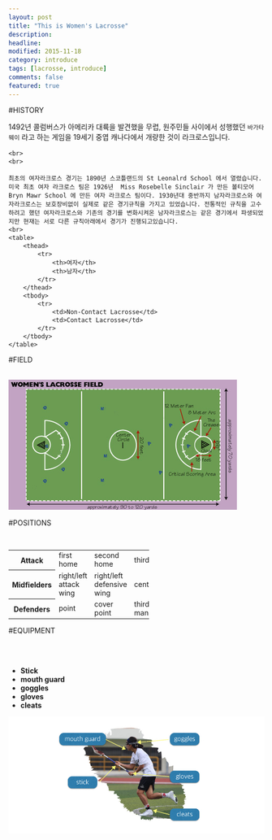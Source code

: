 ```yaml
---
layout: post
title: "This is Women's Lacrosse"
description: 
headline: 
modified: 2015-11-18
category: introduce
tags: [lacrosse, introduce]
comments: false
featured: true
---
```


#HISTORY

<p>
	1492년 콜럼버스가 아메리카 대륙을 발견했을 무렵, 원주민들 사이에서 성행했던 <code>바가타웨이</code> 라고 하는 게임을 19세기 중엽 캐나다에서 개량한 것이 라크로스입니다.

	<br>	
	<br>	

	최초의 여자라크로스 경기는 1890년 스코틀랜드의 St Leonalrd School 에서 열렸습니다.
	미국 최초 여자 라크로스 팀은 1926년  Miss Rosebelle Sinclair 가 만든 볼티모어 Bryn Mawr School 에 만든 여자 라크로스 팀이다. 1930년대 중반까지 남자라크로스와 여자라크로스는 보호장비없이 실제로 같은 경기규칙을 가지고 있었습니다. 전통적인 규칙을 고수하려고 했던 여자라크로스와 기존의 경기를 변화시켜온 남자라크로스는 같은 경기에서 파생되었지만 현재는 서로 다른 규칙아래에서 경기가 진행되고있습니다. 
	<br>
	<table>
		<thead>
			<tr>
				<th>여자</th>
				<th>남자</th>
			</tr>
		</thead>
		<tbody>
			<tr>
				<td>Non-Contact Lacrosse</td>
				<td>Contact Lacrosse</td>
			</tr>			
		</tbody>
	</table>

</p>

#FIELD

<br>
<img src="/images/lacrosse-field.jpg" alt="field" class="img_70"> 



#POSITIONS

<br>

<table style="width: 55%;">
	<tr>
		<th>Attack</th>
		<td>first home</td>
		<td>second home</td>
		<td colspan="2">third home</td>
	</tr>
	<tr>
		<th>Midfielders</th>
		<td>right/left attack wing</td>
		<td>right/left defensive wing</td>
		<td colspan="2">center</td>
	</tr>
	<tr>
		<th>Defenders</th>
		<td>point</td>
		<td>cover point</td>
		<td>third man</td>
		<td>goalie</td>
	</tr>
</table>

#EQUIPMENT

<br>
<br>

<ul class="inline_list">
	<li><strong>Stick</strong></li>
	<li><strong>mouth guard</strong></li>
	<li><strong>goggles</strong></li>
	<li><strong>gloves</strong></li>
	<li><strong>cleats</strong></li>
</ul>

<img src="/images/lacrosse-equipment.jpg" alt="equipment" class="img_70">
